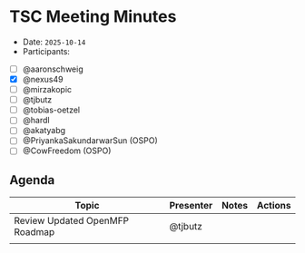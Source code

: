 # TSC Meeting Minutes

- Date: `2025-10-14`
- Participants:
- [ ] @aaronschweig
- [x] @nexus49
- [ ] @mirzakopic
- [ ] @tjbutz
- [ ] @tobias-oetzel
- [ ] @hardl
- [ ] @akatyabg
- [ ] @PriyankaSakundarwarSun (OSPO)
- [ ] @CowFreedom (OSPO)

## Agenda

| Topic                                | Presenter | Notes | Actions |
|--------------------------------------|-----------|-------|---------|
| Review Updated OpenMFP Roadmap       | @tjbutz   |       |         |
|                                      |           |       |         |

